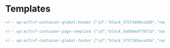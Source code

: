 # Templates

```html
<!-- wp:acf/vf-container-global-header {"id":"block_5f5f3490ce209","name":"acf/vf-container-global-header","align":"","mode":"preview"} /-->

<!-- wp:acf/vf-container-page-template {"id":"block_5ebb9edff871d","name":"acf/vf-container-page-template","data":{},"mode":"preview"} /-->

<!-- wp:acf/vf-container-global-footer {"id":"block_5f5f349ace20a","name":"acf/vf-container-global-footer","data":{},"align":"","mode":"preview"} /-->
```

<!--

The **Settings > VF Settings** option page in the Admin area defines the order.

For example:

1. Global Header
2. Breadcrumbs
3. Page Template †
4. EMBL News

† The *"Page Template"* container is registered by the `vf-wp` core plugin. It is a placeholder for the current page template found in the theme directory (as defined by the [WordPress Template Hierarchy](https://developer.wordpress.org/themes/basics/template-hierarchy/)).

The theme exposes two actions: `vf_header` and `vf_footer`. They are triggered by their respective template partials (i.e. `partials/header.php`). All containers set above the *"Page Template"* are outputted in the header. All containers below are outputted in the footer.

Containers can be configured under **VF Containers** in the Admin area. See the individual plugin README files for a detailed spec.

Containers have the custom post type: `vf_container`.

-->
